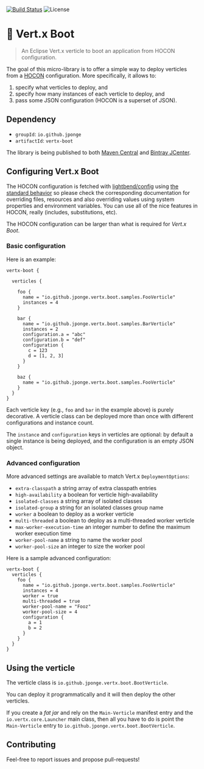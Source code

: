 [![Build Status](https://travis-ci.org/jponge/vertx-boot.svg?branch=master)](https://travis-ci.org/jponge/vertx-boot)
![License](https://img.shields.io/github/license/jponge/vertx-boot.svg)

# 🚀 Vert.x Boot

> An Eclipse Vert.x verticle to boot an application from HOCON configuration.

The goal of this micro-library is to offer a simple way to deploy verticles from a [HOCON](https://github.com/lightbend/config/blob/master/HOCON.md) configuration.
More specifically, it allows to:

1. specify what verticles to deploy, and
2. specify how many instances of each verticle to deploy, and
3. pass some JSON configuration (HOCON is a superset of JSON).

## Dependency

* `groupId`: `io.github.jponge`
* `artifactId`: `vertx-boot`

The library is being published to both [Maven Central](https://search.maven.org/#search%7Cga%7C1%7Ca%3A%22vertx-boot%22) and [Bintray JCenter](https://bintray.com/jponge/vertx-boot/vertx-boot).

## Configuring Vert.x Boot

The HOCON configuration is fetched with [lightbend/config](https://github.com/lightbend/config) using [the standard behavior](https://github.com/lightbend/config#standard-behavior) so please check the corresponding documentation for overriding files, resources and also overriding values using system properties and environment variables.
You can use all of the nice features in HOCON, really (includes, substitutions, etc).

The HOCON configuration can be larger than what is required for _Vert.x Boot_.

### Basic configuration

Here is an example:

```hocon
vertx-boot {

  verticles {

    foo {
      name = "io.github.jponge.vertx.boot.samples.FooVerticle"
      instances = 4
    }

    bar {
      name = "io.github.jponge.vertx.boot.samples.BarVerticle"
      instances = 2
      configuration.a = "abc"
      configuration.b = "def"
      configuration {
        c = 123
        d = [1, 2, 3]
      }
    }
    
    baz {
      name = "io.github.jponge.vertx.boot.samples.FooVerticle"
    }
  }
}
```

Each verticle key (e.g., `foo` and `bar` in the example above) is purely decorative.
A verticle class can be deployed more than once with different configurations and instance count.

The `instance` and `configuration` keys in verticles are optional: by default a single instance is being deployed, and the configuration is an empty JSON object.

### Advanced configuration

More advanced settings are available to match Vert.x `DeploymentOptions`:

* `extra-classpath` a string array of extra classpath entries
* `high-availability` a boolean for verticle high-availability
* `isolated-classes` a string array of isolated classes
* `isolated-group` a string for an isolated classes group name
* `worker` a boolean to deploy as a worker verticle
* `multi-threaded` a boolean to deploy as a multi-threaded worker verticle
* `max-worker-execution-time` an integer number to define the maximum worker execution time
* `worker-pool-name` a string to name the worker pool
* `worker-pool-size` an integer to size the worker pool

Here is a sample advanced configuration:

```hocon
vertx-boot {
  verticles {
    foo {
      name = "io.github.jponge.vertx.boot.samples.FooVerticle"
      instances = 4
      worker = true
      multi-threaded = true
      worker-pool-name = "Fooz"
      worker-pool-size = 4
      configuration {
        a = 1
        b = 2
      }
    }
  }
}
```

## Using the verticle

The verticle class is `io.github.jponge.vertx.boot.BootVerticle`.

You can deploy it programmatically and it will then deploy the other verticles.

If you create a _fat jar_ and rely on the `Main-Verticle` manifest entry and the `io.vertx.core.Launcher` main class, then all you have to do is point the `Main-Verticle` entry to `io.github.jponge.vertx.boot.BootVerticle`.

## Contributing

Feel-free to report issues and propose pull-requests!
